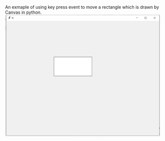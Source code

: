 An exmaple of using key press event to move a rectangle which is drawn by Canvas in python.
![Screenshot](rectpy.png)
